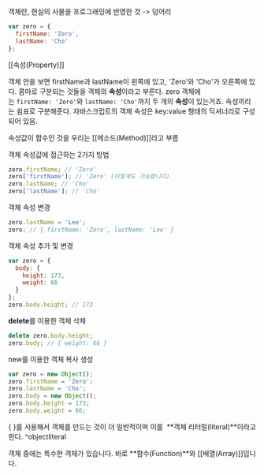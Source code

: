 
객체란, 현실의 사물을 프로그래밍에 반영한 것 -> 덩어리

```jsx
var zero = {
  firstName: 'Zero',
  lastName: 'Cho'
};
```

[[속성(Property)]]

객체 안을 보면 firstName과 lastName이 왼쪽에 있고, 'Zero'와 'Cho'가 오른쪽에 있다. 콤마로 구분되는 것들을 객체의 **속성**이라고 부른다. zero 객체에는 `firstName: 'Zero'`와 `lastName: 'Cho'`까지 두 개의 **속성**이 있는거죠. 속성끼리는 쉼표로 구분해준다. 자바스크립트의 객체 속성은 key:value 형태의 딕셔너리로 구성되어 있음.

속성값이 함수인 것을 우리는 [[메소드(Method)]]라고 부름

객체 속성값에 접근하는 2가지 방법

```jsx
zero.firstName; // 'Zero'
zero['firstName']; // 'Zero' (이렇게도 가능합니다)
zero.lastName; // 'Cho'
zero['lastName']; // 'Cho'
```

객체 속성 변경

```jsx
zero.lastName = 'Lee';
zero; // { firstName: 'Zero', lastName: 'Lee' }
```

객체 속성 추가 및 변경

```jsx
var zero = {
  body: {
    height: 173,
    weight: 66
  }
};
zero.body.height; // 173
```


**delete**를 이용한 객체 삭제

```jsx
delete zero.body.height;
zero.body; // { weight: 66 }
```


new를 이용한 객체 복사 생성

```jsx
var zero = new Object();
zero.firstName = 'Zero';
zero.lastName = 'Cho';
zero.body = new Object();
zero.body.height = 173;
zero.body.weight = 66;
```

{ }를 사용해서 객체를 만드는 것이 더 일반적이며 이를  **객체 리터럴(literal)**이라고 한다. ^objectliteral


객체 중에는 특수한 객체가 있습니다. 바로 **함수(Function)**와 [[배열(Array)]]입니다.